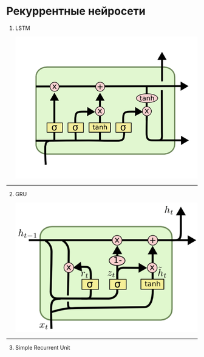 #  Рекуррентные нейросети
1. LSTM

    ![Image description](../img/lstm.png)
---
2. GRU

    ![Image description](../img/gru.png)
---
3. Simple Recurrent Unit
